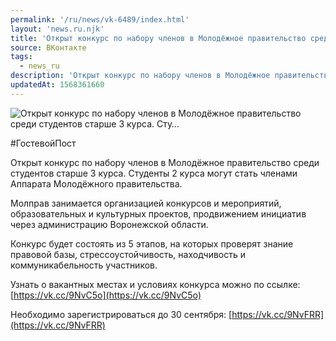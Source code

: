 ```yaml
---
permalink: '/ru/news/vk-6489/index.html'
layout: 'news.ru.njk'
title: 'Открыт конкурс по набору членов в Молодёжное правительство среди студентов старше 3 курса. Сту'
source: ВКонтакте
tags:
  - news_ru
description: 'Открыт конкурс по набору членов в Молодёжное правительство среди студентов старше 3 курса. Сту…'
updatedAt: 1568361660
---
```

![Открыт конкурс по набору членов в Молодёжное правительство среди студентов старше 3 курса. Сту…](https://sun9-5.userapi.com/impf/c851224/v851224749/1c9cd3/ekfcsM8EtQA.jpg?size=1200x801&quality=96&proxy=1&sign=6a8003f22859222326757950ac34901b&c_uniq_tag=nY3rUXKH0UeB-HLc-kxDkGScWaGQ9h7xVog9rvHknLw&type=album)

#ГостевойПост

Открыт конкурс по набору членов в Молодёжное правительство среди студентов старше 3 курса. Студенты 2 курса могут стать членами Аппарата Молодёжного правительства.

Молправ занимается организацией конкурсов и мероприятий, образовательных и культурных проектов, продвижением инициатив через администрацию Воронежской области.

Конкурс будет состоять из 5 этапов, на которых проверят знание правовой базы, стрессоустойчивость, находчивость и коммуникабельность участников.

Узнать о вакантных местах и условиях конкурса можно по ссылке: [https://vk.cc/9NvC5o](https://vk.cc/9NvC5o)

Необходимо зарегистрироваться до 30 сентября: [https://vk.cc/9NvFRR](https://vk.cc/9NvFRR)
